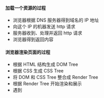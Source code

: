 #### 加载一个资源的过程

* 浏览器根据 DNS 服务器得到域名的 IP 地址
* 向这个 IP 的机器发送 http 请求
* 服务器收到、处理并返回 http 请求
* 浏览器得到返回内容



#### 浏览器渲染页面的过程

* 根据 HTML 结构生成 DOM Tree
* 根据 CSS 生成 CSS Tree
* 将 DOM 和 CSS Tree 整合成  Render Tree
* 根据 Render Tree 开始渲染和展示
* 遇到 <script> 时，会执行并阻塞渲染，因为 JS 有操作 DOM 的能力，所以执行时停止渲染



#### window.onload 和 DOMContentLoaded

```js
window.onload = function(){}
window.addEventListener("load", function(){})
//页面的全部资源加载完才会执行，包括图片、视频等

document.addEventListener("DOMContentLoaded", function(){})
//DOM 渲染完即可执行，此时图片、视频还可能没有加载完
```

